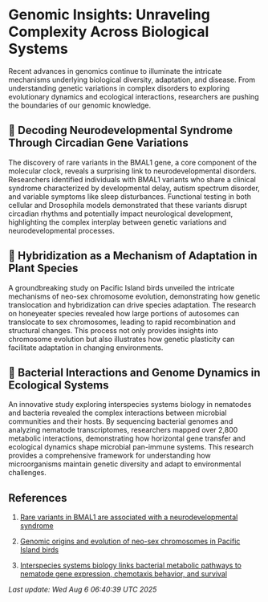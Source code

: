 # Genomic Insights: Unraveling Complexity Across Biological Systems

Recent advances in genomics continue to illuminate the intricate mechanisms underlying biological diversity, adaptation, and disease. From understanding genetic variations in complex disorders to exploring evolutionary dynamics and ecological interactions, researchers are pushing the boundaries of our genomic knowledge.

## 🧬 Decoding Neurodevelopmental Syndrome Through Circadian Gene Variations

The discovery of rare variants in the BMAL1 gene, a core component of the molecular clock, reveals a surprising link to neurodevelopmental disorders. Researchers identified individuals with BMAL1 variants who share a clinical syndrome characterized by developmental delay, autism spectrum disorder, and variable symptoms like sleep disturbances. Functional testing in both cellular and Drosophila models demonstrated that these variants disrupt circadian rhythms and potentially impact neurological development, highlighting the complex interplay between genetic variations and neurodevelopmental processes.

## 🌿 Hybridization as a Mechanism of Adaptation in Plant Species

A groundbreaking study on Pacific Island birds unveiled the intricate mechanisms of neo-sex chromosome evolution, demonstrating how genetic translocation and hybridization can drive species adaptation. The research on honeyeater species revealed how large portions of autosomes can translocate to sex chromosomes, leading to rapid recombination and structural changes. This process not only provides insights into chromosome evolution but also illustrates how genetic plasticity can facilitate adaptation in changing environments.

## 🦠 Bacterial Interactions and Genome Dynamics in Ecological Systems

An innovative study exploring interspecies systems biology in nematodes and bacteria revealed the complex interactions between microbial communities and their hosts. By sequencing bacterial genomes and analyzing nematode transcriptomes, researchers mapped over 2,800 metabolic interactions, demonstrating how horizontal gene transfer and ecological dynamics shape microbial pan-immune systems. This research provides a comprehensive framework for understanding how microorganisms maintain genetic diversity and adapt to environmental challenges.

## References

1. [Rare variants in BMAL1 are associated with a neurodevelopmental syndrome](https://pubmed.ncbi.nlm.nih.gov/40720646)

2. [Genomic origins and evolution of neo-sex chromosomes in Pacific Island birds](https://pubmed.ncbi.nlm.nih.gov/40720643)

3. [Interspecies systems biology links bacterial metabolic pathways to nematode gene expression, chemotaxis behavior, and survival](https://pubmed.ncbi.nlm.nih.gov/40764054)

*Last update: Wed Aug  6 06:40:39 UTC 2025*
